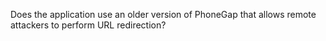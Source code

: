 Does the application use an older version of PhoneGap that allows remote attackers to perform URL redirection?